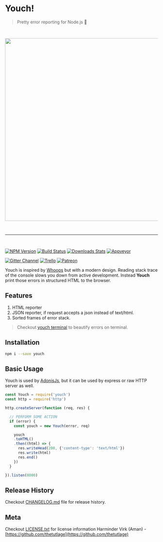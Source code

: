 # Youch!
> Pretty error reporting for Node.js :rocket:

<br />

<p>
  <a href="http://res.cloudinary.com/adonisjs/image/upload/v1485520687/Screen_Shot_2017-01-27_at_6.07.28_PM_blcaau.png">
    <img src="http://res.cloudinary.com/adonisjs/image/upload/v1485520687/Screen_Shot_2017-01-27_at_6.07.28_PM_blcaau.png" style="width: 600px;" />
  </a>
</p>

<br />

---

<br />

[![NPM Version][npm-image]][npm-url]
[![Build Status][travis-image]][travis-url]
[![Downloads Stats][npm-downloads]][npm-url]
[![Appveyor][appveyor-image]][appveyor-url]

[![Gitter Channel][gitter-image]][gitter-url]
[![Trello][trello-image]][trello-url]
[![Patreon][patreon-image]][patreon-url]

Youch is inspired by [Whoops](https://filp.github.io/whoops) but with a modern design. Reading stack trace of the console slows you down from active development. Instead **Youch** print those errors in structured HTML to the browser.

## Features
1. HTML reporter
2. JSON reporter, if request accepts a json instead of text/html.
3. Sorted frames of error stack.

> Checkout [youch terminal](https://github.com/poppinss/youch-terminal) to beautify errors on terminal.

## Installation
```bash
npm i --save youch
```

## Basic Usage
Youch is used by [AdonisJs](http://adonisjs.com), but it can be used by express or raw HTTP server as well.

```javascript
const Youch = require('youch')
const http = require('http')

http.createServer(function (req, res) {

  // PERFORM SOME ACTION
  if (error) {
    const youch = new Youch(error, req)

    youch
    .toHTML()
    .then((html) => {
      res.writeHead(200, {'content-type': 'text/html'})
      res.write(html)
      res.end()
    })
  }

}).listen(8000)
```

## Release History
Checkout [CHANGELOG.md](CHANGELOG.md) file for release history.

## Meta
Checkout [LICENSE.txt](LICENSE.txt) for license information
Harminder Virk (Aman) - [https://github.com/thetutlage](https://github.com/thetutlage)


[appveyor-image]: https://ci.appveyor.com/api/projects/status/github/poppinss/youch?branch=master&svg=true&passingText=Passing%20On%20Windows
[appveyor-url]: https://ci.appveyor.com/project/thetutlage/youch

[npm-image]: https://img.shields.io/npm/v/youch.svg?style=flat-square
[npm-url]: https://npmjs.org/package/youch

[travis-image]: https://img.shields.io/travis/poppinss/youch/master.svg?style=flat-square
[travis-url]: https://travis-ci.org/poppinss/youch

[gitter-url]: https://gitter.im/adonisjs/adonis-framework
[gitter-image]: https://img.shields.io/badge/gitter-join%20us-1DCE73.svg?style=flat-square

[trello-url]: https://trello.com/b/yzpqCgdl/adonis-for-humans
[trello-image]: https://img.shields.io/badge/trello-roadmap-89609E.svg?style=flat-square

[patreon-url]: https://www.patreon.com/adonisframework
[patreon-image]: https://img.shields.io/badge/patreon-support%20AdonisJs-brightgreen.svg?style=flat-square

[npm-downloads]: https://img.shields.io/npm/dm/youch.svg?style=flat-square

